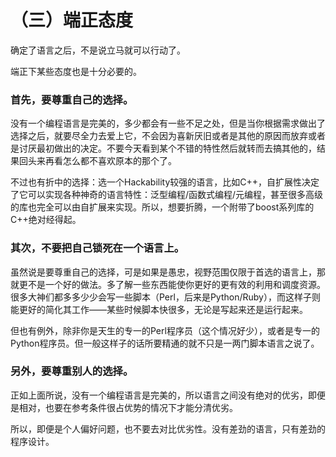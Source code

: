 （三）端正态度
========

确定了语言之后，不是说立马就可以行动了。

端正下某些态度也是十分必要的。
　　
### 首先，要尊重自己的选择。

没有一个编程语言是完美的，多少都会有一些不足之处，但是当你根据需求做出了选择之后，就要尽全力去爱上它，不会因为喜新厌旧或者是其他的原因而放弃或者是讨厌最初做出的决定。不要今天看到某个不错的特性然后就转而去搞其他的，结果回头来再看怎么都不喜欢原本的那个了。

不过也有折中的选择：选一个Hackability较强的语言，比如C++，自扩展性决定了它可以实现各种神奇的语言特性：泛型编程/函数式编程/元编程，甚至很多高级的库也完全可以由自扩展来实现。所以，想要折腾，一个附带了boost系列库的C++绝对经得起。
　　
### 其次，不要把自己锁死在一个语言上。

虽然说是要尊重自己的选择，可是如果是愚忠，视野范围仅限于首选的语言上，那就更不是一个好的做法。多了解一些东西能使你更好的更有效的利用和调度资源。很多大神们都多多少少会写一些脚本（Perl，后来是Python/Ruby），而这样子则能更好的简化其工作——某些时候脚本快很多，无论是写起来还是运行起来。

但也有例外，除非你是天生的专一的Perl程序员（这个情况好少），或者是专一的Python程序员。但一般这样子的话所要精通的就不只是一两门脚本语言之说了。

### 另外，要尊重别人的选择。

正如上面所说，没有一个编程语言是完美的，所以语言之间没有绝对的优劣，即便是相对，也要在参考条件很占优势的情况下才能分清优劣。

所以，即便是个人偏好问题，也不要去对比优劣性。没有差劲的语言，只有差劲的程序设计。
